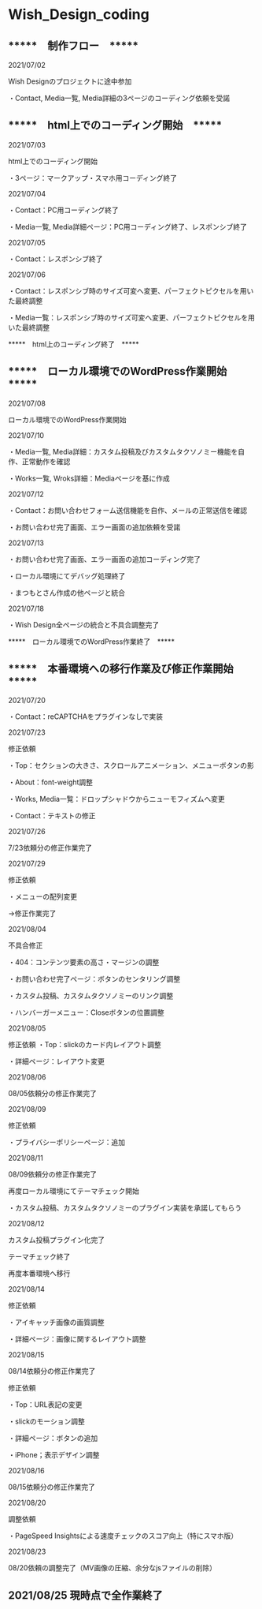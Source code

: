 # Wish_Design_coding



*****　制作フロー　*****
--------------------------------------------------------------------------------------------------------------------
2021/07/02

Wish Designのプロジェクトに途中参加

・Contact, Media一覧, Media詳細の3ページのコーディング依頼を受諾



*****　html上でのコーディング開始　*****
--------------------------------------------------------------------------------------------------------------------
2021/07/03

html上でのコーディング開始

・3ページ：マークアップ・スマホ用コーディング終了


2021/07/04

・Contact：PC用コーディング終了

・Media一覧, Media詳細ページ：PC用コーディング終了、レスポンシブ終了


2021/07/05

・Contact：レスポンシブ終了


2021/07/06

・Contact：レスポンシブ時のサイズ可変へ変更、パーフェクトピクセルを用いた最終調整

・Media一覧：レスポンシブ時のサイズ可変へ変更、パーフェクトピクセルを用いた最終調整


*****　html上のコーディング終了　*****



*****　ローカル環境でのWordPress作業開始　*****
--------------------------------------------------------------------------------------------------------------------
2021/07/08

ローカル環境でのWordPress作業開始


2021/07/10

・Media一覧, Media詳細：カスタム投稿及びカスタムタクソノミー機能を自作、正常動作を確認

・Works一覧, Wroks詳細：Mediaページを基に作成


2021/07/12

・Contact：お問い合わせフォーム送信機能を自作、メールの正常送信を確認

・お問い合わせ完了画面、エラー画面の追加依頼を受諾


2021/07/13

・お問い合わせ完了画面、エラー画面の追加コーディング完了

・ローカル環境にてデバッグ処理終了

・まつもとさん作成の他ページと統合


2021/07/18

・Wish Design全ページの統合と不具合調整完了


*****　ローカル環境でのWordPress作業終了　*****




*****　本番環境への移行作業及び修正作業開始　*****
--------------------------------------------------------------------------------------------------------------------
2021/07/20

・Contact：reCAPTCHAをプラグインなしで実装


2021/07/23

修正依頼

・Top：セクションの大きさ、スクロールアニメーション、メニューボタンの影

・About：font-weight調整

・Works, Media一覧：ドロップシャドウからニューモフィズムへ変更

・Contact：テキストの修正


2021/07/26

7/23依頼分の修正作業完了


2021/07/29

修正依頼

・メニューの配列変更

→修正作業完了


2021/08/04

不具合修正

・404：コンテンツ要素の高さ・マージンの調整

・お問い合わせ完了ページ：ボタンのセンタリング調整

・カスタム投稿、カスタムタクソノミーのリンク調整

・ハンバーガーメニュー：Closeボタンの位置調整


2021/08/05

修正依頼
・Top：slickのカード内レイアウト調整

・詳細ページ：レイアウト変更


2021/08/06

08/05依頼分の修正作業完了



2021/08/09

修正依頼

・プライバシーポリシーページ：追加


2021/08/11

08/09依頼分の修正作業完了

再度ローカル環境にてテーマチェック開始

・カスタム投稿、カスタムタクソノミーのプラグイン実装を承諾してもらう


2021/08/12

カスタム投稿プラグイン化完了

テーマチェック終了

再度本番環境へ移行


2021/08/14

修正依頼

・アイキャッチ画像の画質調整

・詳細ページ：画像に関するレイアウト調整


2021/08/15

08/14依頼分の修正作業完了

修正依頼

・Top：URL表記の変更

・slickのモーション調整

・詳細ページ：ボタンの追加

・iPhone；表示デザイン調整


2021/08/16

08/15依頼分の修正作業完了


2021/08/20

調整依頼

・PageSpeed Insightsによる速度チェックのスコア向上（特にスマホ版）


2021/08/23

08/20依頼の調整完了（MV画像の圧縮、余分なjsファイルの削除）


2021/08/25
現時点で全作業終了
--------------------------------------------------------------------------------------------------------------------
